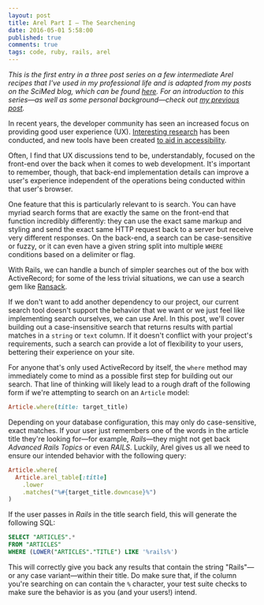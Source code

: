 ```yaml
---
layout: post
title: Arel Part I — The Searchening
date: 2016-05-01 5:58:00
published: true
comments: true
tags: code, ruby, rails, arel
---
```


*This is the first entry in a three post series on a few intermediate Arel
recipes that I've used in my professional life and is adapted from my posts on
the SciMed blog, which can be found [here](http://scimedsolutions.com/articles).
For an introduction to this series—as well as some personal background—check out
[my previous post](/2016/04/27/background-and-arel.html).*

In recent years, the developer community has seen an increased focus on
providing good user experience (UX). [Interesting
research](https://www.viget.com/articles/are-hollow-icons-really-harder-to-recognize-a-research-study)
has been conducted, and new tools have been created [to aid in
accessibility](http://khan.github.io/tota11y/).

Often, I find that UX discussions tend to be, understandably, focused on the
front-end over the back when it comes to web development. It's important to
remember, though, that back-end implementation details can improve a user's
experience independent of the operations being conducted within that user's
browser.

One feature that this is particularly relevant to is search. You can have myriad
search forms that are exactly the same on the front-end that function incredibly
differently: they can use the exact same markup and styling and send the exact
same HTTP request back to a server but receive very different responses. On the
back-end, a search can be case-sensitive or fuzzy, or it can even have a given
string split into multiple `WHERE` conditions based on a delimiter or flag.

With Rails, we can handle a bunch of simpler searches out of the box with
ActiveRecord; for some of the less trivial situations, we can use a search gem
like [Ransack](https://github.com/activerecord-hackery/ransack).

If we don't want to add another dependency to our project, our
current search tool doesn't support the behavior that we want or we just feel
like implementing search ourselves, we can use Arel. In this post, we'll cover
building out a case-insensitive search that returns results with partial matches
in a `string` or `text` column. If it doesn't conflict with your project's
requirements, such a search can provide a lot of flexibility to your users,
bettering their experience on your site.

For anyone that's only used ActiveRecord by itself, the `where` method may
immediately come to mind as a possible first step for building out our search.
That line of thinking will likely lead to a rough draft of the following form if
we're attempting to search on an `Article` model:

~~~ruby
Article.where(title: target_title)
~~~

Depending on your database configuration, this may only do case-sensitive, exact
matches. If your user just remembers one of the words in the article title
they're looking for—for example, *Rails*—they might not get back *Advanced Rails
Topics* or even *RAILS*. Luckily, Arel gives us all we need to ensure our
intended behavior with the following query:

~~~ruby
Article.where(
  Article.arel_table[:title]
    .lower
    .matches("%#{target_title.downcase}%")
)
~~~

If the user passes in *Rails* in the title search field, this will generate the
following SQL:

~~~sql
SELECT "ARTICLES".*
FROM "ARTICLES"
WHERE (LOWER("ARTICLES"."TITLE") LIKE '%rails%')
~~~

This will correctly give you back any results that contain the string
"Rails"—or any case variant—within their title. Do make sure that, if the
column you're searching on can contain the `%` character, your test suite checks
to make sure the behavior is as you (and your users!) intend.
